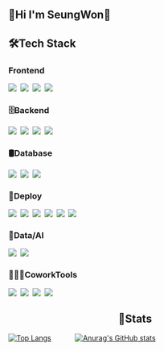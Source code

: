 ## 👾Hi I'm SeungWon👾
<h2>🛠Tech Stack</h2>
<h3></>Frontend</h3>
<p>
  <img src="https://img.shields.io/badge/html5-E34F26?style=flat-square&logo=html5&logoColor=white"/></a>&nbsp                
  <img src="https://img.shields.io/badge/css-1572B6?style=flat-square&logo=css3&logoColor=white"/></a>&nbsp                   
  <img src="https://img.shields.io/badge/Javascript-ffb13b?style=flat-square&logo=javascript&logoColor=white"/></a>&nbsp 
  <img src="https://img.shields.io/badge/react-61DAFB?style=flat-square&logo=react&logoColor=black"></a>&nbsp
</p>

<h3>🗄️Backend</h3>
<p>
  <img src="https://img.shields.io/badge/java-007396?style=flat-square&logo=java&logoColor=white"/></a>&nbsp       
  <img src="https://img.shields.io/badge/python-3776AB?style=flat-square&logo=python&logoColor=white"/></a>&nbsp
  <img src="https://img.shields.io/badge/spring-6DB33F?style=flat-square&logo=spring&logoColor=white"/></a>&nbsp
  <img src="https://img.shields.io/badge/SpringBoot-6DB33F?style=flat-square&logo=SpringBoot&logoColor=white"/></a>&nbsp
</p>

<h3>🛢Database</h3>
<p>
  <img src="https://img.shields.io/badge/mysql-4479A1?style=flat-square&logo=mysql&logoColor=white"/></a>&nbsp  
  <img src="https://img.shields.io/badge/mariaDB-003545?style=flat-square&logo=mariaDB&logoColor=white"/></a>&nbsp             
  <img src="https://img.shields.io/badge/postgresql-4169E1?style=flat-square&logo=postgresql&logoColor=white"/></a>&nbsp      
</p>

<h3>🚀Deploy</h3>
<p>
  <img src="https://img.shields.io/badge/linux-FCC624?style=flat-square&logo=linux&logoColor=black"/></a>&nbsp
  <img src="https://img.shields.io/badge/amazonaws-232F3E?style=flat-square&logo=amazonaws&logoColor=white"/></a>&nbsp 
  <img src="https://img.shields.io/badge/docker-%230db7ed.svg?style=flat-square&logo=docker&logoColor=white"></a>&nbsp
  <img src="https://img.shields.io/badge/Kubernetes-326CE5?style=flat-square&logo=kubernetes&logoColor=white"></a>&nbsp
  <img src="https://img.shields.io/badge/Amazon%20EC2-FF9900?style=flat-square&logo=Amazon%20EC2&logoColor=white"></a>&nbsp      
  <img src="https://img.shields.io/badge/Amazon%20S3-569A31?style=flat-square&logo=Amazon%20S3&logoColor=white"></a>&nbsp    
</p>

<h3>🤖Data/AI</h3>
<p>
  <img src="https://img.shields.io/badge/Apache_Kafka-333333.svg?style=flat-square&logo=apachekafka&logoColor=white"></a>&nbsp   
  <img src="https://img.shields.io/badge/yolo-111F68svg?style=flat-square&logo=yolo&logoColor=white">
</p>

<h3>👨🏻‍💻CoworkTools</h3>
<p>
  <img src="https://img.shields.io/badge/github-181717?style=flat-square&logo=github&logoColor=white"></a>&nbsp      
  <img src="https://img.shields.io/badge/git-F05032?style=flat-square&logo=git&logoColor=white"></a>&nbsp
  <img src="https://img.shields.io/badge/jenkins-%232C5263.svg?style=flat-square&logo=jenkins&logoColor=white"></a>&nbsp
  <img src="https://img.shields.io/badge/notion-#000000?style=flat-square&logo=notion&logoColor=white"></a>&nbsp 
</p>
<h2 align = "center">🌴Stats</h2>
<p align = "center">
  
[![Top Langs](https://github-readme-stats.vercel.app/api/top-langs/?username=jangseungwon08)](https://github.com/anuraghazra/github-readme-stats)
&nbsp;&nbsp;&nbsp;&nbsp;&nbsp;&nbsp;&nbsp;&nbsp;&nbsp;&nbsp;
[![Anurag's GitHub stats](https://github-readme-stats.vercel.app/api?username=jangseungwon08)](https://github.com/anuraghazra/github-readme-stats)
</p>

<!--
**jangseungwon08/jangseungwon08** is a ✨ _special_ ✨ repository because its `README.md` (this file) appears on your GitHub profile.

Here are some ideas to get you started:

- 🔭 I’m currently working on ...
- 🌱 I’m currently learning ...
- 👯 I’m looking to collaborate on ...
- 🤔 I’m looking for help with ...
- 💬 Ask me about ...
- 📫 How to reach me: ...
- 😄 Pronouns: ...
- ⚡ Fun fact: ...
-->
